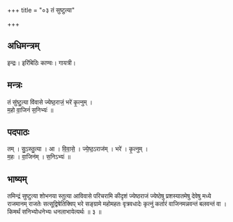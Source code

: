 +++
title = "०३ तं सुष्टुत्या"

+++
## अधिमन्त्रम्
इन्द्रः। इरिंबिठिः काण्वः। गायत्री।

## मन्त्रः
तं सु॑ष्टु॒त्या वि॑वासे ज्येष्ठ॒राजं॒ भरे॑ कृ॒त्नुम् ।  
म॒हो वा॒जिनं॑ स॒निभ्यः॑ ॥

## पदपाठः
तम् । सु॒ऽस्तु॒त्या । आ । वि॒वा॒से॒ । ज्ये॒ष्ठ॒ऽराज॑म् । भरे॑ । कृ॒त्नुम् ।  
म॒हः । वा॒जिन॑म् । स॒निऽभ्यः॑ ॥

## भाष्यम्
तमिन्द्रं सुष्टुत्या शोभनया स्तुत्या आविवासे परिचरामि कीदृशं ज्येष्ठराजं ज्येष्ठेषु प्रशस्यातमेषु देवेषु मध्ये राजमानम् राजतेः सत्सूद्विषेतिक्विप् भरे सङ्ग्रामे महोमहतः वृत्रवधादेः कृत्नुं कर्तारं वाजिनमन्नवन्तं बलवन्तं वा । किमर्थं सनिभ्योधनेभ्यः धनलाभायेत्यर्थः ॥ ३ ॥